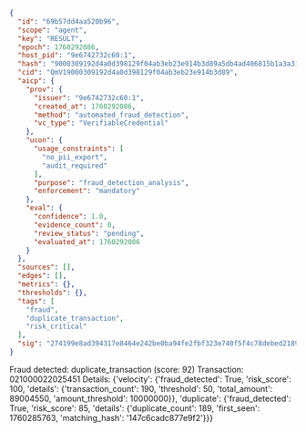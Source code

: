 ```json
{
  "id": "69b57dd4aa520b96",
  "scope": "agent",
  "key": "RESULT",
  "epoch": 1760292086,
  "host_pid": "9e6742732c60:1",
  "hash": "9000309192d4a0d398129f04ab3eb23e914b3d89a5db4ad406815b1a3a31e730",
  "cid": "QmV19000309192d4a0d398129f04ab3eb23e914b3d89",
  "aicp": {
    "prov": {
      "issuer": "9e6742732c60:1",
      "created_at": 1760292086,
      "method": "automated_fraud_detection",
      "vc_type": "VerifiableCredential"
    },
    "ucon": {
      "usage_constraints": [
        "no_pii_export",
        "audit_required"
      ],
      "purpose": "fraud_detection_analysis",
      "enforcement": "mandatory"
    },
    "eval": {
      "confidence": 1.0,
      "evidence_count": 0,
      "review_status": "pending",
      "evaluated_at": 1760292086
    }
  },
  "sources": [],
  "edges": [],
  "metrics": {},
  "thresholds": {},
  "tags": [
    "fraud",
    "duplicate_transaction",
    "risk_critical"
  ],
  "sig": "274199e8ad394317e8464e242be0ba94fe2fbf323e740f5f4c78debed2189b04"
}
```

Fraud detected: duplicate_transaction (score: 92)
Transaction: 021000022025451
Details: {'velocity': {'fraud_detected': True, 'risk_score': 100, 'details': {'transaction_count': 190, 'threshold': 50, 'total_amount': 89004550, 'amount_threshold': 10000000}}, 'duplicate': {'fraud_detected': True, 'risk_score': 85, 'details': {'duplicate_count': 189, 'first_seen': 1760285763, 'matching_hash': '147c6cadc877e9f2'}}}